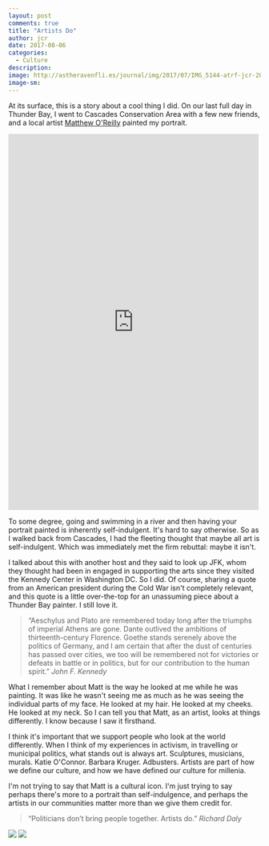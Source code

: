 ```yaml
---
layout: post
comments: true
title: "Artists Do"
author: jcr
date: 2017-08-06
categories:
  - Culture
description:
image: http://astheravenfli.es/journal/img/2017/07/IMG_5144-atrf-jcr-2000-web.jpg
image-sm:
--- 
```


At its surface, this is a story about a cool thing I did. On our last full day in Thunder Bay, I went to Cascades Conservation Area with a few new friends, and a local artist <a href="https://www.facebook.com/m.o.finearts/?ref=br_rs" target="blank">Matthew O'Reilly</a> painted my portrait.

<iframe src="https://www.facebook.com/plugins/post.php?href=https%3A%2F%2Fwww.facebook.com%2FJonathonReed%2Fposts%2F10155624831664706&width=500" width="500" height="752" style="border:none;overflow:hidden" scrolling="no" frameborder="0" allowTransparency="true"></iframe>

To some degree, going and swimming in a river and then having your portrait painted is inherently self-indulgent. It's hard to say otherwise. So as I walked back from Cascades, I had the fleeting thought that maybe all art is self-indulgent. Which was immediately met the firm rebuttal: maybe it isn't.

I talked about this with another host and they said to look up JFK, whom they thought had been in engaged in supporting the arts since they visited the Kennedy Center in Washington DC. So I did. Of course, sharing a quote from an American president during the Cold War isn't completely relevant, and this quote is a little over-the-top for an unassuming piece about a Thunder Bay painter. I still love it.

<blockquote>&ldquo;Aeschylus and Plato are remembered today long after the triumphs of imperial Athens are gone. Dante outlived the ambitions of thirteenth-century Florence. Goethe stands serenely above the politics of Germany, and I am certain that after the dust of centuries has passed over cities, we too will be remembered not for victories or defeats in battle or in politics, but for our contribution to the human spirit.&rdquo; <cite>John F. Kennedy</cite></blockquote>

What I remember about Matt is the way he looked at me while he was painting. It was like he wasn't seeing me as much as he was seeing the individual parts of my face. He looked at my hair. He looked at my cheeks. He looked at my neck. So I can tell you that Matt, as an artist, looks at things differently. I know because I saw it firsthand.

I think it's important that we support people who look at the world differently. When I think of my experiences in activism, in travelling or municipal politics, what stands out is always art. Sculptures, musicians, murals. Katie O'Connor. Barbara Kruger. Adbusters. Artists are part of how we define our culture, and how we have defined our culture for millenia. 

I'm not trying to say that Matt is a cultural icon. I'm just trying to say perhaps there's more to a portrait than self-indulgence, and perhaps the artists in our communities matter more than we give them credit for.

<blockquote>&ldquo;Politicians don&rsquo;t bring people together. Artists do.&rdquo; <cite>Richard Daly</cite></blockquote>

<img src="http://astheravenfli.es/journal/img/2017/07/IMG_5128-atrf-jcr-2000-web.jpg">

<img src="http://astheravenfli.es/journal/img/2017/07/IMG_5122-atrf-jcr-2000-web.jpg">